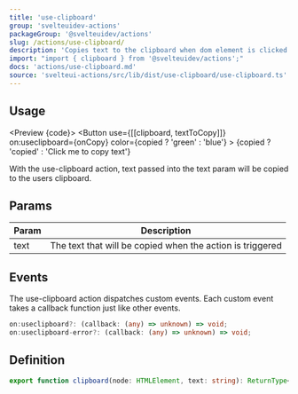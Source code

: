 ```yaml
---
title: 'use-clipboard'
group: 'svelteuidev-actions'
packageGroup: '@svelteuidev/actions'
slug: /actions/use-clipboard/
description: 'Copies text to the clipboard when dom element is clicked'
import: "import { clipboard } from '@svelteuidev/actions';"
docs: 'actions/use-clipboard.md'
source: 'svelteui-actions/src/lib/dist/use-clipboard/use-clipboard.ts'
---
```


<script lang='ts'>
    import { Button } from '@svelteuidev/core';
	import { clipboard } from '@svelteuidev/actions';
    import { CodeBlock, Heading, Preview } from 'components'

	let textToCopy = 'This message was copied';
	let copied = false;
    let onCopy = () => {
        copied = true;
        setTimeout(function () {
            copied = false;
        }, 1000);
    }

    const code = `
    <script>
        import { Button } from '@svelteuidev/core';
        import { clipboard } from '@svelteuidev/actions';

        let textToCopy = 'This message was copied';
        let copied = false;
        setTimeout(function () {
            copied = false;
        }, 1000);
    <\/script>

    <Button
        use={[[clipboard, textToCopy]]}
        on:useclipboard={onCopy}
        color={copied ? 'green' : 'blue'}
    >
        {copied ? 'copied' : 'Click me to copy text'}
    <\/Button>
    `
</script>

<Heading />

## Usage

<Preview {code}>
<Button
use={[[clipboard, textToCopy]]}
on:useclipboard={onCopy}
color={copied ? 'green' : 'blue'} >
{copied ? 'copied' : 'Click me to copy text'}
</Button>
</Preview>

With the use-clipboard action, text passed into the text param will be copied to the users clipboard.

## Params

| Param | Description                                               |
| ----- | --------------------------------------------------------- |
| text  | The text that will be copied when the action is triggered |

## Events

The use-clipboard action dispatches custom events. Each custom event takes a callback function just like other events.

```ts
on:useclipboard?: (callback: (any) => unknown) => void;
on:useclipboard-error?: (callback: (any) => unknown) => void;
```

## Definition

```ts
export function clipboard(node: HTMLElement, text: string): ReturnType<Action>;
```
